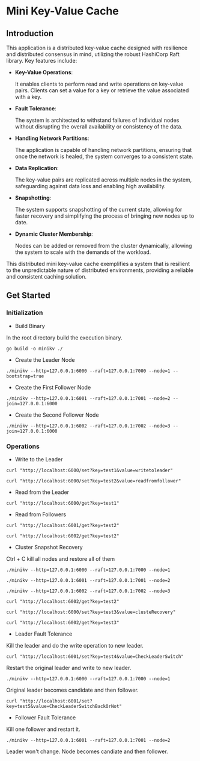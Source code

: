 # Mini Key-Value Cache

## Introduction

This application is a distributed key-value cache designed with resilience and distributed consensus in mind, utilizing the robust HashiCorp Raft library. Key features include:

- **Key-Value Operations**:

  It enables clients to perform read and write operations on key-value pairs. Clients can set a value for a key or retrieve the value associated with a key.

- **Fault Tolerance**:

  The system is architected to withstand failures of individual nodes without disrupting the overall availability or consistency of the data.

- **Handling Network Partitions**:

  The application is capable of handling network partitions, ensuring that once the network is healed, the system converges to a consistent state.

- **Data Replication**:

  The key-value pairs are replicated across multiple nodes in the system, safeguarding against data loss and enabling high availability.

- **Snapshotting**:

  The system supports snapshotting of the current state, allowing for faster recovery and simplifying the process of bringing new nodes up to date.

- **Dynamic Cluster Membership**:

  Nodes can be added or removed from the cluster dynamically, allowing the system to scale with the demands of the workload.

This distributed mini key-value cache exemplifies a system that is resilient to the unpredictable nature of distributed environments, providing a reliable and consistent caching solution.

## Get Started

### Initialization

- Build Binary

In the root directory build the execution binary.

`go build -o minikv ./`

- Create the Leader Node

`./minikv --http=127.0.0.1:6000 --raft=127.0.0.1:7000 --node=1 --bootstrap=true `

- Create the First Follower Node

`./minikv --http=127.0.0.1:6001 --raft=127.0.0.1:7001 --node=2 --join=127.0.0.1:6000`

- Create the Second Follower Node

`./minikv --http=127.0.0.1:6002 --raft=127.0.0.1:7002 --node=3 --join=127.0.0.1:6000`

### Operations

- Write to the Leader

`curl "http://localhost:6000/set?key=test1&value=writetoleader"`

`curl "http://localhost:6000/set?key=test2&value=readfromfollower"`

- Read from the Leader

`curl "http://localhost:6000/get?key=test1"`

- Read from Followers

`curl "http://localhost:6001/get?key=test2"`

`curl "http://localhost:6002/get?key=test2"`

- Cluster Snapshot Recovery

Ctrl + C kill all nodes and restore all of them

`./minikv --http=127.0.0.1:6000 --raft=127.0.0.1:7000 --node=1`

`./minikv --http=127.0.0.1:6001 --raft=127.0.0.1:7001 --node=2`

`./minikv --http=127.0.0.1:6002 --raft=127.0.0.1:7002 --node=3`

`curl "http://localhost:6002/get?key=test2"`

`curl "http://localhost:6000/set?key=test3&value=clusteRecovery"`

`curl "http://localhost:6002/get?key=test3"`

- Leader Fault Tolerance

Kill the leader and do the write operation to new leader.

`curl "http://localhost:6001/set?key=test4&value=CheckLeaderSwitch"`

Restart the original leader and write to new leader.

`./minikv --http=127.0.0.1:6000 --raft=127.0.0.1:7000 --node=1`

Original leader becomes candidate and then follower.

`curl "http://localhost:6001/set?key=test5&value=CheckLeaderSwitchBackOrNot"`

- Follower Fault Tolerance

Kill one follower and restart it.

`./minikv --http=127.0.0.1:6001 --raft=127.0.0.1:7001 --node=2`

Leader won't change. Node becomes candiate and then follower.
